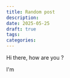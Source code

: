 ```yaml
---
title: Random post
description: 
date: 2025-05-25
draft: true
tags: 
categories:
---
```


Hi there, how are you ?

I'm